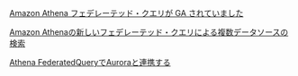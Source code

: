 [Amazon Athena フェデレーテッド・クエリが GA されていました](https://dev.classmethod.jp/articles/amazon-athena-federated-query-ga-in-tokyo/)

[Amazon Athenaの新しいフェデレーテッド・クエリによる複数データソースの検索](https://aws.amazon.com/jp/blogs/news/query-any-data-source-with-amazon-athenas-new-federated-query/)

[Athena FederatedQueryでAuroraと連携する](https://zoo200.net/aws-athena-federated-query/)

